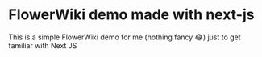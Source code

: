 # FlowerWiki demo made with next-js

This is a simple FlowerWiki demo for me (nothing fancy 😂) just to get familiar with Next JS
